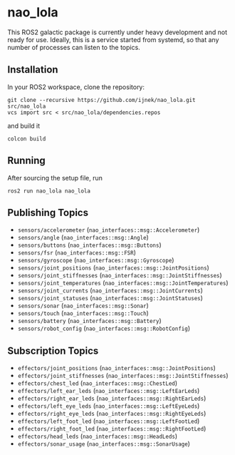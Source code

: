 # nao_lola

This ROS2 galactic package is currently under heavy development and not ready for use.
Ideally, this is a service started from systemd, so that any number of processes can listen to the topics.

## Installation

In your ROS2 workspace, clone the repository:
```
git clone --recursive https://github.com/ijnek/nao_lola.git src/nao_lola
vcs import src < src/nao_lola/dependencies.repos
```

and build it
```
colcon build
```

## Running

After sourcing the setup file, run
```
ros2 run nao_lola nao_lola
```

## Publishing Topics

* `sensors/accelerometer` (`nao_interfaces::msg::Accelerometer`)
* `sensors/angle` (`nao_interfaces::msg::Angle`)
* `sensors/buttons` (`nao_interfaces::msg::Buttons`)
* `sensors/fsr` (`nao_interfaces::msg::FSR`)
* `sensors/gyroscope` (`nao_interfaces::msg::Gyroscope`)
* `sensors/joint_positions` (`nao_interfaces::msg::JointPositions`)
* `sensors/joint_stiffnesses` (`nao_interfaces::msg::JointStiffnesses`)
* `sensors/joint_temperatures` (`nao_interfaces::msg::JointTemperatures`)
* `sensors/joint_currents` (`nao_interfaces::msg::JointCurrents`)
* `sensors/joint_statuses` (`nao_interfaces::msg::JointStatuses`)
* `sensors/sonar` (`nao_interfaces::msg::Sonar`)
* `sensors/touch` (`nao_interfaces::msg::Touch`)
* `sensors/battery` (`nao_interfaces::msg::Battery`)
* `sensors/robot_config` (`nao_interfaces::msg::RobotConfig`)

## Subscription Topics

* `effectors/joint_positions` (`nao_interfaces::msg::JointPositions`)
* `effectors/joint_stiffnesses` (`nao_interfaces::msg::JointStiffnesses`)
* `effectors/chest_led` (`nao_interfaces::msg::ChestLed`)
* `effectors/left_ear_leds` (`nao_interfaces::msg::LeftEarLeds`)
* `effectors/right_ear_leds` (`nao_interfaces::msg::RightEarLeds`)
* `effectors/left_eye_leds` (`nao_interfaces::msg::LeftEyeLeds`)
* `effectors/right_eye_leds` (`nao_interfaces::msg::RightEyeLeds`)
* `effectors/left_foot_led` (`nao_interfaces::msg::LeftFootLed`)
* `effectors/right_foot_led` (`nao_interfaces::msg::RightFootLed`)
* `effectors/head_leds` (`nao_interfaces::msg::HeadLeds`)
* `effectors/sonar_usage` (`nao_interfaces::msg::SonarUsage`)

